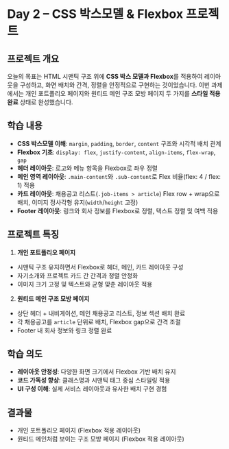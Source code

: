 # Day 2 – CSS 박스모델 & Flexbox 프로젝트

## 프로젝트 개요

오늘의 목표는 HTML 시맨틱 구조 위에 **CSS 박스 모델과 Flexbox**를 적용하여 레이아웃을 구성하고, 화면 배치와 간격, 정렬을 안정적으로 구현하는 것이었습니다. 이번 과제에서는 개인 포트폴리오 페이지와 원티드 메인 구조 모방 페이지 두 가지를 **스타일 적용 완료** 상태로 완성했습니다.

## 학습 내용

-   **CSS 박스모델 이해**: `margin`, `padding`, `border`, `content` 구조와 시각적 배치 관계
-   **Flexbox 기초**: `display: flex`, `justify-content`, `align-items`, `flex-wrap`, `gap`
-   **헤더 레이아웃**: 로고와 메뉴 항목을 Flexbox로 좌우 정렬
-   **메인 영역 레이아웃**: `.main-content`와 `.sub-content`로 Flex 비율(flex: 4 / flex: 1) 적용
-   **카드 레이아웃**: 채용공고 리스트(`.job-items > article`) Flex row + wrap으로 배치, 이미지 정사각형 유지(`width`/`height` 고정)
-   **Footer 레이아웃**: 링크와 회사 정보를 Flexbox로 정렬, 텍스트 정렬 및 여백 적용

## 프로젝트 특징

1. **개인 포트폴리오 페이지**

-   시맨틱 구조 유지하면서 Flexbox로 헤더, 메인, 카드 레이아웃 구성
-   자기소개와 프로젝트 카드 간 간격과 정렬 안정화
-   이미지 크기 고정 및 텍스트와 균형 맞춘 레이아웃 적용

2. **원티드 메인 구조 모방 페이지**

-   상단 헤더 + 내비게이션, 메인 채용공고 리스트, 정보 섹션 배치 완료
-   각 채용공고를 `article` 단위로 배치, Flexbox gap으로 간격 조절
-   Footer 내 회사 정보와 링크 정렬 완료

## 학습 의도

-   **레이아웃 안정성**: 다양한 화면 크기에서 Flexbox 기반 배치 유지
-   **코드 가독성 향상**: 클래스명과 시맨틱 태그 중심 스타일링 적용
-   **UI 구성 이해**: 실제 서비스 레이아웃과 유사한 배치 구현 경험

## 결과물

-   개인 포트폴리오 페이지 (Flexbox 적용 레이아웃)
-   원티드 메인처럼 보이는 구조 모방 페이지 (Flexbox 적용 레이아웃)
